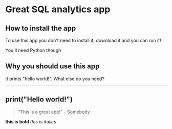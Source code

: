 # Great SQL analytics app

## How to install the app

To use this app you don't need to install it; download it and you can run it!

You'll need Python though

## Why you should use this app

It prints "hello world!". What else do you need?

---
print("Hello world!")
---

> "This is a great app!" - Somebody

**this is bold**
_this is italics_
